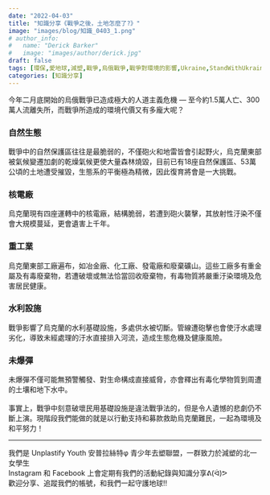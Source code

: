 ```yaml
---
date: "2022-04-03"
title: "知識分享《戰爭之後，土地怎麼了?》"
image: "images/blog/知識_0403_1.png"
# author_info: 
#   name: "Derick Barker"
#   image: "images/author/derick.jpg"
draft: false
tags: [環保,愛地球,減塑,戰爭,烏俄戰爭,戰爭對環境的影響,Ukraine,StandWithUkraine,Environment,EnvironmentalImpactOnWar,知識分享]
categories: [知識分享]
---
```


今年二月底開始的烏俄戰爭已造成極大的人道主義危機 — 至今約1.5萬人亡、300萬人流離失所，而戰爭所造成的環境代價又有多龐大呢？

### 自然生態
戰爭中的自然保護區往往是最脆弱的，不僅砲火和地雷皆會引起野火，烏克蘭東部被氣候變遷加劇的乾燥氣候更使大量森林燒毀，目前已有18座自然保護區、53萬公頃的土地遭受摧毀，生態系的平衡極為精微，因此復育將會是一大挑戰。

### 核電廠
烏克蘭現有四座運轉中的核電廠，結構脆弱，若遭到砲火襲擊，其放射性汙染不僅會大規模蔓延，更會遺害上千年。

### 重工業
烏克蘭東部工廠遍布，如冶金廠、化工廠、發電廠和廢棄礦山。這些工廠多有重金屬及有毒廢棄物，若遭破壞或無法恰當回收廢棄物，有毒物質將嚴重汙染環境及危害居民健康。

### 水利設施
戰爭影響了烏克蘭的水利基礎設施，多處供水被切斷。管線遭砲擊也會使汙水處理劣化，導致未經處理的汙水直接排入河流，造成生態危機及健康風險。

### 未爆彈
未爆彈不僅可能無預警觸發、對生命構成直接威脅，亦會釋出有毒化學物質到周遭的土壤和地下水中。<br><br>
事實上，戰爭中刻意破壞民用基礎設施是違法戰爭法的，但是令人遺憾的悲劇仍不斷上演。現階段我們能做的就是以行動支持和募款救助烏克蘭難民，一起為環境及和平努力！

<hr>
我們是 Unplastify Youth 安普拉絲特φ 青少年去塑聯盟，一群致力於減塑的北一女學生<br>
Instagram 和 Facebook 上會定期有我們的活動紀錄與知識分享ᕕ(ᐛ)ᕗ<br>
歡迎分享、追蹤我們的帳號，和我們一起守護地球!!

